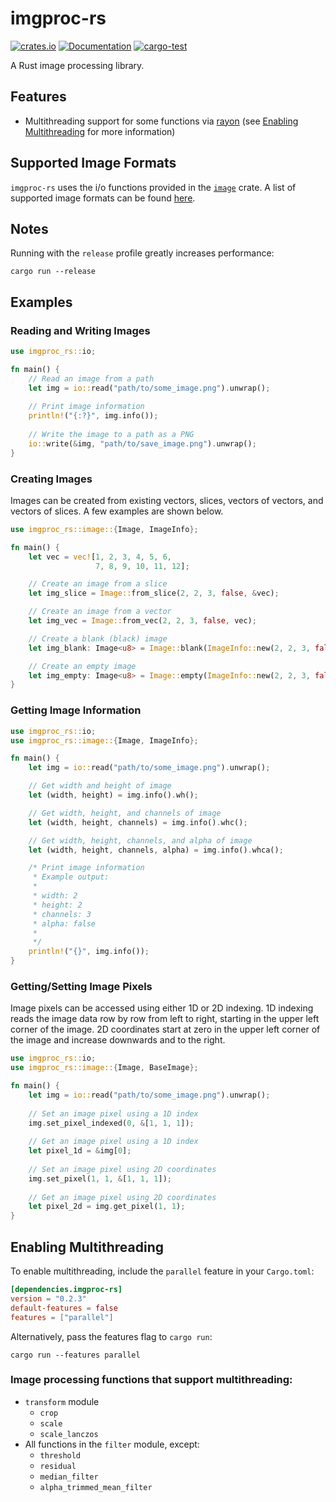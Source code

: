 # imgproc-rs

[![crates.io](https://img.shields.io/crates/v/imgproc-rs.svg)](https://crates.io/crates/imgproc-rs)
[![Documentation](https://docs.rs/imgproc-rs/badge.svg)](https://docs.rs/imgproc-rs)
[![cargo-test](https://github.com/tiffany1618/imgproc-rs/workflows/cargo-test/badge.svg)](https://github.com/tiffany1618/imgproc-rs/actions)

A Rust image processing library.

## Features
* Multithreading support for some functions via [rayon](https://github.com/rayon-rs/rayon) (see 
  [Enabling Multithreading](#enabling-multithreading) for more information)

## Supported Image Formats

`imgproc-rs` uses the i/o functions provided in the [`image`](https://github.com/image-rs/image) crate. A list of 
supported image formats can be found [here](https://docs.rs/image/0.23.12/image/codecs/index.html#supported-formats). 

## Notes
Running with the `release` profile greatly increases performance:
```
cargo run --release
```

## Examples

### Reading and Writing Images
```rust
use imgproc_rs::io;

fn main() {
    // Read an image from a path
    let img = io::read("path/to/some_image.png").unwrap();
    
    // Print image information
    println!("{:?}", img.info());
    
    // Write the image to a path as a PNG
    io::write(&img, "path/to/save_image.png").unwrap();
}
```

### Creating Images

Images can be created from existing vectors, slices, vectors of vectors, and vectors of slices. A few examples are shown
below.

```rust
use imgproc_rs::image::{Image, ImageInfo};

fn main() {
    let vec = vec![1, 2, 3, 4, 5, 6,
                   7, 8, 9, 10, 11, 12];

    // Create an image from a slice
    let img_slice = Image::from_slice(2, 2, 3, false, &vec);

    // Create an image from a vector
    let img_vec = Image::from_vec(2, 2, 3, false, vec);

    // Create a blank (black) image
    let img_blank: Image<u8> = Image::blank(ImageInfo::new(2, 2, 3, false));

    // Create an empty image
    let img_empty: Image<u8> = Image::empty(ImageInfo::new(2, 2, 3, false));
}
```

### Getting Image Information
```rust
use imgproc_rs::io;
use imgproc_rs::image::{Image, ImageInfo};

fn main() {
    let img = io::read("path/to/some_image.png").unwrap();

    // Get width and height of image
    let (width, height) = img.info().wh();

    // Get width, height, and channels of image
    let (width, height, channels) = img.info().whc();

    // Get width, height, channels, and alpha of image
    let (width, height, channels, alpha) = img.info().whca();

    /* Print image information
     * Example output:
     *
     * width: 2
     * height: 2
     * channels: 3
     * alpha: false
     *
     */
    println!("{}", img.info());
}
```

### Getting/Setting Image Pixels

Image pixels can be accessed using either 1D or 2D indexing. 1D indexing reads the image data row by row from left to 
right, starting in the upper left corner of the image. 2D coordinates start at zero in the upper left corner of the
image and increase downwards and to the right.

```rust
use imgproc_rs::io;
use imgproc_rs::image::{Image, BaseImage};

fn main() {
    let img = io::read("path/to/some_image.png").unwrap();
    
    // Set an image pixel using a 1D index
    img.set_pixel_indexed(0, &[1, 1, 1]);
    
    // Get an image pixel using a 1D index
    let pixel_1d = &img[0];
    
    // Set an image pixel using 2D coordinates
    img.set_pixel(1, 1, &[1, 1, 1]);
    
    // Get an image pixel using 2D coordinates
    let pixel_2d = img.get_pixel(1, 1);
}
```

## Enabling Multithreading

To enable multithreading, include the `parallel` feature in your `Cargo.toml`:

```toml
[dependencies.imgproc-rs]
version = "0.2.3"
default-features = false
features = ["parallel"]
```

Alternatively, pass the features flag to `cargo run`:

```
cargo run --features parallel
```

### Image processing functions that support multithreading:
* `transform` module
  * `crop`
  * `scale`
  * `scale_lanczos`
* All functions in the `filter` module, except:
  * `threshold`
  * `residual`
  * `median_filter`
  * `alpha_trimmed_mean_filter`
